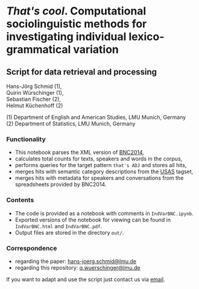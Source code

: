 # _That's cool_. Computational sociolinguistic methods for investigating individual lexico-grammatical variation

## Script for data retrieval and processing

Hans-Jörg Schmid (1),<br>
Quirin Würschinger (1),<br>
Sebastian Fischer (2),<br>
Helmut Küchenhoff (2)

(1) Department of English and American Studies, LMU Munich, Germany<br>
(2) Department of Statistics, LMU Munich, Germany<br>


### Functionality

* This notebook parses the XML version of [BNC2014](http://corpora.lancs.ac.uk/bnc2014/),
* calculates total counts for texts, speakers and words in the corpus,
* performs queries for the target pattern `that's ADJ` and stores all hits,
* merges hits with semantic category descriptions from the [USAS](http://ucrel.lancs.ac.uk/usas/) tagset,
* merges hits with metadata for speakers and conversations from the spreadsheets provided by BNC2014.


### Contents

* The code is provided as a notebook with comments in `IndVarBNC.ipynb`.
* Exported versions of the notebook for viewing can be found in `IndVarBNC.html` and `IndVarBNC.pdf`.
* Output files are stored in the directory `out/`.


### Correspondence

* regarding the paper: <hans-joerg.schmid@lmu.de>
* regarding this repository: <q.wuerschinger@lmu.de>

If you want to adapt and use the script just contact us via [email](mailto:q.wuerschinger@gmail.com).
